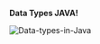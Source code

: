 **Data Types JAVA!**


![Data-types-in-Java](https://github.com/user-attachments/assets/4cd5ffd5-5813-4ddf-a2a1-42d8b9d4f115)
